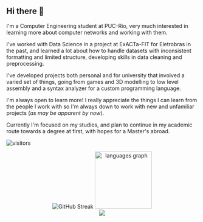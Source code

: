 ## Hi there 👋
I'm a Computer Engineering student at PUC-Rio, very much interested in learning more about computer networks and working with them.

I've worked with Data Science in a project at ExACTa-FIT for Eletrobras in the past, and learned a lot about how to handle datasets with inconsistent formatting and limited structure, developing skills in data cleaning and preprocessing.

I've developed projects both personal and for university that involved a varied set of things, going from games and 3D modelling to low level assembly and a syntax analyzer for a custom programming language.

I'm always open to learn more! I really appreciate the things I can learn from the people I work with so I'm always down to work with new and unfamiliar projects (*as may be apparent by now*). 

Currently I'm focused on my studies, and plan to continue in my academic route towards a degree at first, with hopes for a Master's abroad.
<!--
**duduardo45/duduardo45** is a ✨ _special_ ✨ repository because its `README.md` (this file) appears on your GitHub profile.

Here are some ideas to get you started:

- 🔭 I’m currently working on ...
- 🌱 I’m currently learning ...
- 👯 I’m looking to collaborate on ...
- 🤔 I’m looking for help with ...
- 💬 Ask me about ...
- 📫 How to reach me: ...
- 😄 Pronouns: ...
- ⚡ Fun fact: ...
-->

![visitors](https://visitor-badge.glitch.me/badge?page_id=page.id5&left_color=green&right_color=red)

<a href="https://git.io/streak-stats"></a>
<div align="center">
  <img src="https://streak-stats.demolab.com?user=duduardo45&theme=transparent&hide_border=true&date_format=%5BY%20%5DM%20j" alt="GitHub Streak" />
  <img src="https://github-readme-stats.vercel.app/api/top-langs?username=duduardo45&locale=en&hide_title=false&layout=compact&card_width=320&langs_count=5&theme=transparent&hide_border=false" height="150" alt="languages graph"  />
</div>
<!--
<div align="center">
  <img src="https://github-profile-trophy.vercel.app?username=duduardo45s&theme=default&column=-1&row=1&margin-w=8&margin-h=8&no-bg=false&no-frame=false&order=4" height="150" alt="trophy graph"  />
  <img src="https://github-readme-activity-graph.vercel.app/graph?username=duduardo45s&radius=16&theme=default&area=true&order=5" height="300" alt="activity-graph graph"  />
</div>
-->
<div align="center">
  <img src="https://profile-counter.glitch.me/duduardo45/count.svg?"  />
</div>

